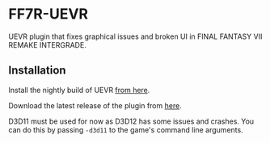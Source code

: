 # FF7R-UEVR

UEVR plugin that fixes graphical issues and broken UI in FINAL FANTASY VII REMAKE INTERGRADE.

## Installation

Install the nightly build of UEVR [from here](https://github.com/praydog/UEVR-nightly/releases/latest).

Download the latest release of the plugin from [here](https://github.com/praydog/FF7R-UEVR/releases/latest).

D3D11 must be used for now as D3D12 has some issues and crashes. You can do this by passing `-d3d11` to the game's command line arguments.
